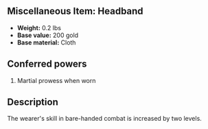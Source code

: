 ## Miscellaneous Item: Headband
- **Weight:** 0.2 lbs
- **Base value:** 200 gold
- **Base material:** Cloth
## Conferred powers
1. Martial prowess when worn
## Description
The wearer's skill in bare-handed combat is increased by two levels.
